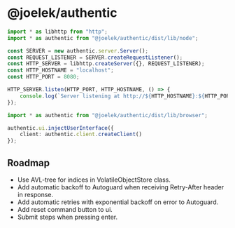 # @joelek/authentic

```ts
import * as libhttp from "http";
import * as authentic from "@joelek/authentic/dist/lib/node";

const SERVER = new authentic.server.Server();
const REQUEST_LISTENER = SERVER.createRequestListener();
const HTTP_SERVER = libhttp.createServer({}, REQUEST_LISTENER);
const HTTP_HOSTNAME = "localhost";
const HTTP_PORT = 8080;

HTTP_SERVER.listen(HTTP_PORT, HTTP_HOSTNAME, () => {
	console.log(`Server listening at http://${HTTP_HOSTNAME}:${HTTP_PORT}/ ...`);
});
```

```ts
import * as authentic from "@joelek/authentic/dist/lib/browser";

authentic.ui.injectUserInterface({
	client: authentic.client.createClient()
});
```

## Roadmap

* Use AVL-tree for indices in VolatileObjectStore class.
* Add automatic backoff to Autoguard when receiving Retry-After header in response.
* Add automatic retries with exponential backoff on error to Autoguard.
* Add reset command button to ui.
* Submit steps when pressing enter.
